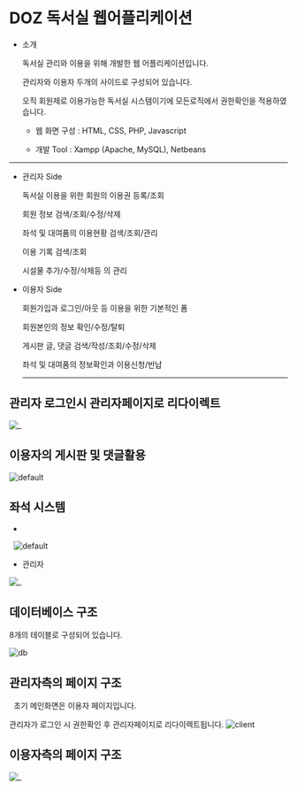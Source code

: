 
# DOZ 독서실 웹어플리케이션
+ 소개

  독서실 관리와 이용을 위해 개발한 웹 어플리케이션입니다.
  
  관리자와 이용자 두개의 사이드로 구성되어 있습니다.
  
  오직 회원제로 이용가능한 독서실 시스템이기에 모든로직에서 권한확인을 적용하였습니다.


  +  웹 화면 구성 : HTML, CSS, PHP, Javascript

  +  개발 Tool : Xampp (Apache, MySQL), Netbeans
------------------------

  + 관리자 Side

    독서실 이용을 위한 회원의 이용권 등록/조회
    
    회원 정보 검색/조회/수정/삭제
    
    좌석 및 대여품의 이용현황 검색/조회/관리
    
    이용 기록 검색/조회

    시설물 추가/수정/삭제등 의 관리
    

  + 이용자 Side

    회원가입과 로그인/아웃 등 이용을 위한 기본적인 폼
    
    회원본인의 정보 확인/수정/탈퇴
    
    게시판 글, 댓글 검색/작성/조회/수정/삭제
    
    좌석 및 대여품의 정보확인과 이용신청/반납
    
     --------------------------------
     
## 관리자 로그인시 관리자페이지로 리다이렉트

![_](https://user-images.githubusercontent.com/37359972/37442622-c05d4b4e-284a-11e8-8b0c-7068bca926dd.gif)

## 이용자의 게시판 및 댓글활용

![default](https://user-images.githubusercontent.com/37359972/37442660-f2994b8a-284a-11e8-95b2-c82fdfcdda55.gif)

## 좌석 시스템

  + 
  
  
![default](https://user-images.githubusercontent.com/37359972/37442861-df5c6d1c-284b-11e8-9944-94367aa991a9.gif)

  + 관리자
  
  
![_](https://user-images.githubusercontent.com/37359972/37442868-f1460614-284b-11e8-869d-3c38878575b5.gif)

## 데이터베이스 구조
  8개의 테이블로 구성되어 있습니다.

![db](https://user-images.githubusercontent.com/37359972/37438699-659cdcbe-2837-11e8-8b3b-9760c12b87e3.png)

## 관리자측의 페이지 구조
   초기 메인화면은 이용자 페이지입니다.
   
   관리자가 로그인 시 권한확인 후 관리자페이지로 리다이렉트됩니다.
![client](https://user-images.githubusercontent.com/37359972/37387421-a11ebc96-279f-11e8-8461-43743256ca27.png "클라이언트구성도")

## 이용자측의 페이지 구조
![_](https://user-images.githubusercontent.com/37359972/37387307-3eabf38a-279f-11e8-9d9b-3b5827851ef1.png "클라이언트구성도")


